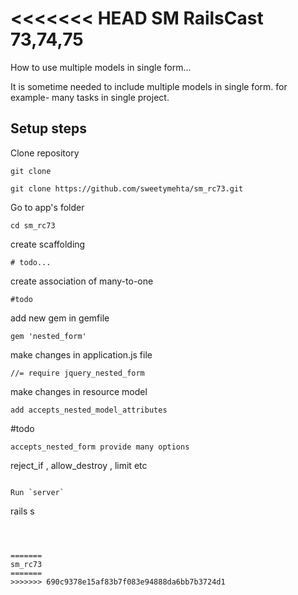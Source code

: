 <<<<<<< HEAD
SM RailsCast 73,74,75
===============

How to use multiple models in single form...

It is sometime needed to include multiple models in single form. for example- many tasks in single project.

Setup steps
------------

Clone repository

```
git clone 

git clone https://github.com/sweetymehta/sm_rc73.git
```
Go to app's folder
```
cd sm_rc73
```
create scaffolding
```
# todo...
```
create association of many-to-one 
```
#todo
```
add new gem in gemfile
```
gem 'nested_form'
```
make changes in application.js file
```
//= require jquery_nested_form
```
make changes in resource model
```
add accepts_nested_model_attributes
```
#todo
```
accepts_nested_form provide many options
```
reject_if , allow_destroy , limit etc
```

Run `server`
```
rails s 
```



=======
sm_rc73
=======
>>>>>>> 690c9378e15af83b7f083e94888da6bb7b3724d1
